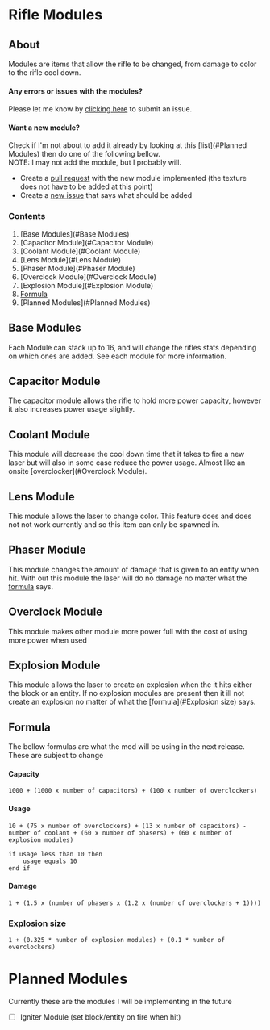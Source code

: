 # Rifle Modules
## About
Modules are items that allow the rifle to be changed, from damage to color to the rifle cool down.

#### Any errors or issues with the modules?
Please let me know by [clicking here](https://github.com/GOGO98901/RorysMod/issues/new) to submit an issue.
#### Want a new module?
Check if I'm not about to add it already by looking at this [list](#Planned Modules) then do one of the following bellow.<br>
NOTE: I may not add the module, but I probably will.
- Create a [pull request]() with the new module implemented (the texture does not have to be added at this point)
- Create a [new issue](https://github.com/GOGO98901/RorysMod/issues/new) that says what should be added

### Contents
1. [Base Modules](#Base Modules)
2. [Capacitor Module](#Capacitor Module)
3. [Coolant Module](#Coolant Module)
4. [Lens Module](#Lens Module)
5. [Phaser Module](#Phaser Module)
6. [Overclock Module](#Overclock Module)
7. [Explosion Module](#Explosion Module)
8. [Formula](#Formula)
9. [Planned Modules](#Planned Modules)

## Base Modules
Each Module can stack up to 16, and will change the rifles stats depending on which ones are added. See each module for more information.

## Capacitor Module
The capacitor module allows the rifle to hold more power capacity, however it also increases power usage slightly.

## Coolant Module
This module will decrease the cool down time that it takes to fire a new laser but will also in some case reduce the power usage. Almost like an onsite [overclocker](#Overclock Module).

## Lens Module
This module allows the laser to change color. This feature does and does not not work currently and so this item can only be spawned in.

## Phaser Module
This module changes the amount of damage that is given to an entity when hit. With out this module the laser will do no damage no matter what the [formula](#Damage) says.

## Overclock Module
This module makes other module more power full with the cost of using more power when used

## Explosion Module
This module allows the laser to create an explosion when the it hits either the block or an entity. If no explosion modules are present then it ill not create an explosion no matter of what the [formula](#Explosion size) says.

## Formula
The bellow formulas are what the mod will be using in the next release. These are subject to change
#### Capacity
```
1000 + (1000 x number of capacitors) + (100 x number of overclockers)
```
#### Usage
```
10 + (75 x number of overclockers) + (13 x number of capacitors) - number of coolant + (60 x number of phasers) + (60 x number of explosion modules)

if usage less than 10 then
	usage equals 10
end if
```
#### Damage
```
1 + (1.5 x (number of phasers x (1.2 x (number of overclockers + 1))))
```
### Explosion size
```
1 + (0.325 * number of explosion modules) + (0.1 * number of overclockers)
```
# Planned Modules
Currently these are the modules I will be implementing in the future
- [ ] Igniter Module (set block/entity on fire when hit)
